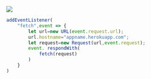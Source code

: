 ﻿[![](https://www.herokucdn.com/deploy/button.png)](https://heroku.com/deploy?template=https://github.com/ovtrwssl/kmray2.git)

```js
addEventListener(
    "fetch",event => {
        let url=new URL(event.request.url);
        url.hostname="appname.herokuapp.com";
        let request=new Request(url,event.request);
        event. respondWith(
            fetch(request)
        )
    }
)
```
